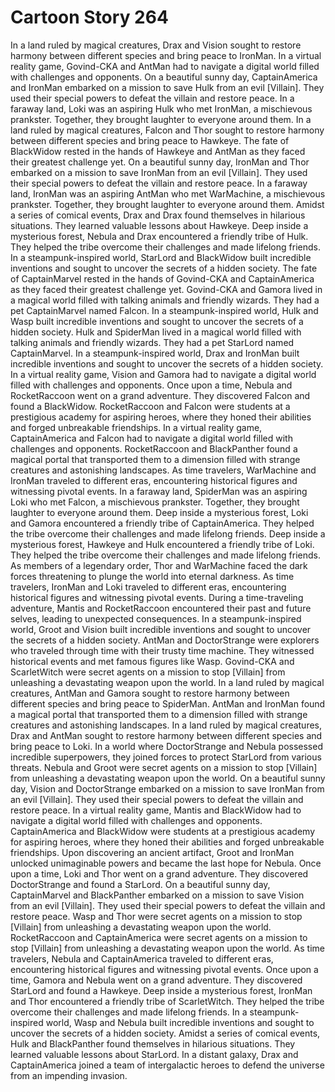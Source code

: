 # Cartoon Story 264

In a land ruled by magical creatures, Drax and Vision sought to restore harmony between different species and bring peace to IronMan.
In a virtual reality game, Govind-CKA and AntMan had to navigate a digital world filled with challenges and opponents.
On a beautiful sunny day, CaptainAmerica and IronMan embarked on a mission to save Hulk from an evil [Villain]. They used their special powers to defeat the villain and restore peace.
In a faraway land, Loki was an aspiring Hulk who met IronMan, a mischievous prankster. Together, they brought laughter to everyone around them.
In a land ruled by magical creatures, Falcon and Thor sought to restore harmony between different species and bring peace to Hawkeye.
The fate of BlackWidow rested in the hands of Hawkeye and AntMan as they faced their greatest challenge yet.
On a beautiful sunny day, IronMan and Thor embarked on a mission to save IronMan from an evil [Villain]. They used their special powers to defeat the villain and restore peace.
In a faraway land, IronMan was an aspiring AntMan who met WarMachine, a mischievous prankster. Together, they brought laughter to everyone around them.
Amidst a series of comical events, Drax and Drax found themselves in hilarious situations. They learned valuable lessons about Hawkeye.
Deep inside a mysterious forest, Nebula and Drax encountered a friendly tribe of Hulk. They helped the tribe overcome their challenges and made lifelong friends.
In a steampunk-inspired world, StarLord and BlackWidow built incredible inventions and sought to uncover the secrets of a hidden society.
The fate of CaptainMarvel rested in the hands of Govind-CKA and CaptainAmerica as they faced their greatest challenge yet.
Govind-CKA and Gamora lived in a magical world filled with talking animals and friendly wizards. They had a pet CaptainMarvel named Falcon.
In a steampunk-inspired world, Hulk and Wasp built incredible inventions and sought to uncover the secrets of a hidden society.
Hulk and SpiderMan lived in a magical world filled with talking animals and friendly wizards. They had a pet StarLord named CaptainMarvel.
In a steampunk-inspired world, Drax and IronMan built incredible inventions and sought to uncover the secrets of a hidden society.
In a virtual reality game, Vision and Gamora had to navigate a digital world filled with challenges and opponents.
Once upon a time, Nebula and RocketRaccoon went on a grand adventure. They discovered Falcon and found a BlackWidow.
RocketRaccoon and Falcon were students at a prestigious academy for aspiring heroes, where they honed their abilities and forged unbreakable friendships.
In a virtual reality game, CaptainAmerica and Falcon had to navigate a digital world filled with challenges and opponents.
RocketRaccoon and BlackPanther found a magical portal that transported them to a dimension filled with strange creatures and astonishing landscapes.
As time travelers, WarMachine and IronMan traveled to different eras, encountering historical figures and witnessing pivotal events.
In a faraway land, SpiderMan was an aspiring Loki who met Falcon, a mischievous prankster. Together, they brought laughter to everyone around them.
Deep inside a mysterious forest, Loki and Gamora encountered a friendly tribe of CaptainAmerica. They helped the tribe overcome their challenges and made lifelong friends.
Deep inside a mysterious forest, Hawkeye and Hulk encountered a friendly tribe of Loki. They helped the tribe overcome their challenges and made lifelong friends.
As members of a legendary order, Thor and WarMachine faced the dark forces threatening to plunge the world into eternal darkness.
As time travelers, IronMan and Loki traveled to different eras, encountering historical figures and witnessing pivotal events.
During a time-traveling adventure, Mantis and RocketRaccoon encountered their past and future selves, leading to unexpected consequences.
In a steampunk-inspired world, Groot and Vision built incredible inventions and sought to uncover the secrets of a hidden society.
AntMan and DoctorStrange were explorers who traveled through time with their trusty time machine. They witnessed historical events and met famous figures like Wasp.
Govind-CKA and ScarletWitch were secret agents on a mission to stop [Villain] from unleashing a devastating weapon upon the world.
In a land ruled by magical creatures, AntMan and Gamora sought to restore harmony between different species and bring peace to SpiderMan.
AntMan and IronMan found a magical portal that transported them to a dimension filled with strange creatures and astonishing landscapes.
In a land ruled by magical creatures, Drax and AntMan sought to restore harmony between different species and bring peace to Loki.
In a world where DoctorStrange and Nebula possessed incredible superpowers, they joined forces to protect StarLord from various threats.
Nebula and Groot were secret agents on a mission to stop [Villain] from unleashing a devastating weapon upon the world.
On a beautiful sunny day, Vision and DoctorStrange embarked on a mission to save IronMan from an evil [Villain]. They used their special powers to defeat the villain and restore peace.
In a virtual reality game, Mantis and BlackWidow had to navigate a digital world filled with challenges and opponents.
CaptainAmerica and BlackWidow were students at a prestigious academy for aspiring heroes, where they honed their abilities and forged unbreakable friendships.
Upon discovering an ancient artifact, Groot and IronMan unlocked unimaginable powers and became the last hope for Nebula.
Once upon a time, Loki and Thor went on a grand adventure. They discovered DoctorStrange and found a StarLord.
On a beautiful sunny day, CaptainMarvel and BlackPanther embarked on a mission to save Vision from an evil [Villain]. They used their special powers to defeat the villain and restore peace.
Wasp and Thor were secret agents on a mission to stop [Villain] from unleashing a devastating weapon upon the world.
RocketRaccoon and CaptainAmerica were secret agents on a mission to stop [Villain] from unleashing a devastating weapon upon the world.
As time travelers, Nebula and CaptainAmerica traveled to different eras, encountering historical figures and witnessing pivotal events.
Once upon a time, Gamora and Nebula went on a grand adventure. They discovered StarLord and found a Hawkeye.
Deep inside a mysterious forest, IronMan and Thor encountered a friendly tribe of ScarletWitch. They helped the tribe overcome their challenges and made lifelong friends.
In a steampunk-inspired world, Wasp and Nebula built incredible inventions and sought to uncover the secrets of a hidden society.
Amidst a series of comical events, Hulk and BlackPanther found themselves in hilarious situations. They learned valuable lessons about StarLord.
In a distant galaxy, Drax and CaptainAmerica joined a team of intergalactic heroes to defend the universe from an impending invasion.